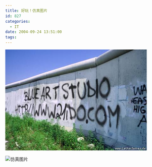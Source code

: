```yaml
---
title: 好玩！仿真图片
id: 827
categories:
  - IT
date: 2004-09-24 13:51:00
tags:
---
```


![仿真图片](/images/2004/09/24_12743.jpg)&nbsp;

![仿真图片](/blog/upload/2004/09/24/24_13513788882.jpg)